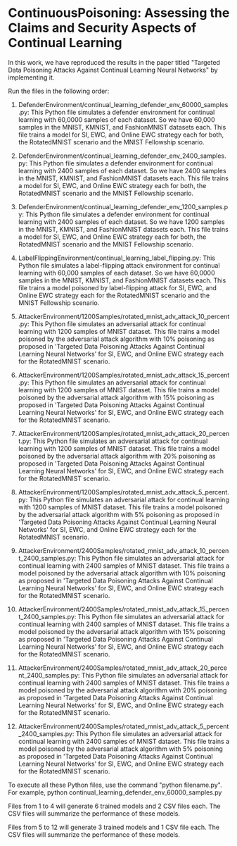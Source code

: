 # ContinuousPoisoning: Assessing the Claims and Security Aspects of Continual Learning

In this work, we have reproduced the results in the paper titled "Targeted Data Poisoning Attacks Against Continual Learning Neural Networks" by implementing it. 

Run the files in the following order:
1. DefenderEnvironment/continual_learning_defender_env_60000_samples.py: 
   This Python file simulates a defender environment for continual learning with 60,0000 samples of each dataset. So we have 60,000 samples in the MNIST, KMNIST, and FashionMNIST datasets each. This file trains a model for SI, EWC, and Online EWC strategy each for both, the RotatedMNIST scenario and the MNIST Fellowship scenario.
   
3. DefenderEnvironment/continual_learning_defender_env_2400_samples.py: This Python file simulates a defender environment for continual learning with 2400 samples of each dataset. So we have 2400 samples in the MNIST, KMNIST, and FashionMNIST datasets each. This file trains a model for SI, EWC, and Online EWC strategy each for both, the RotatedMNIST scenario and the MNIST Fellowship scenario.
   
5. DefenderEnvironment/continual_learning_defender_env_1200_samples.py: This Python file simulates a defender environment for continual learning with 2400 samples of each dataset. So we have 1200 samples in the MNIST, KMNIST, and FashionMNIST datasets each. This file trains a model for SI, EWC, and Online EWC strategy each for both, the RotatedMNIST scenario and the MNIST Fellowship scenario.
   
7. LabelFlippingEnvironment/continual_learning_label_flipping.py: This Python file simulates a label-flipping attack environment for continual learning with 60,000 samples of each dataset. So we have 60,0000 samples in the MNIST, KMNIST, and FashionMNIST datasets each. This file trains a model poisoned by label-flipping attack for SI, EWC, and Online EWC strategy each for the RotatedMNIST scenario and the MNIST Fellowship scenario.
   
9. AttackerEnvironment/1200Samples/rotated_mnist_adv_attack_10_percent.py: This Python file simulates an adversarial attack for continual learning with 1200 samples of MNIST dataset. This file trains a model poisoned by the adversarial attack algorithm with 10% poisoning as proposed in 'Targeted Data Poisoning Attacks Against Continual Learning Neural Networks' for SI, EWC, and Online EWC strategy each for the RotatedMNIST scenario. 
    
11. AttackerEnvironment/1200Samples/rotated_mnist_adv_attack_15_percent.py: This Python file simulates an adversarial attack for continual learning with 1200 samples of MNIST dataset. This file trains a model poisoned by the adversarial attack algorithm with 15% poisoning as proposed in 'Targeted Data Poisoning Attacks Against Continual Learning Neural Networks' for SI, EWC, and Online EWC strategy each for the RotatedMNIST scenario.
    
13. AttackerEnvironment/1200Samples/rotated_mnist_adv_attack_20_percent.py: This Python file simulates an adversarial attack for continual learning with 1200 samples of MNIST dataset. This file trains a model poisoned by the adversarial attack algorithm with 20% poisoning as proposed in 'Targeted Data Poisoning Attacks Against Continual Learning Neural Networks' for SI, EWC, and Online EWC strategy each for the RotatedMNIST scenario.
    
15. AttackerEnvironment/1200Samples/rotated_mnist_adv_attack_5_percent.py: This Python file simulates an adversarial attack for continual learning with 1200 samples of MNIST dataset. This file trains a model poisoned by the adversarial attack algorithm with 5% poisoning as proposed in 'Targeted Data Poisoning Attacks Against Continual Learning Neural Networks' for SI, EWC, and Online EWC strategy each for the RotatedMNIST scenario.
    
17. AttackerEnvironment/2400Samples/rotated_mnist_adv_attack_10_percent_2400_samples.py: This Python file simulates an adversarial attack for continual learning with 2400 samples of MNIST dataset. This file trains a model poisoned by the adversarial attack algorithm with 10% poisoning as proposed in 'Targeted Data Poisoning Attacks Against Continual Learning Neural Networks' for SI, EWC, and Online EWC strategy each for the RotatedMNIST scenario.
    
19. AttackerEnvironment/2400Samples/rotated_mnist_adv_attack_15_percent_2400_samples.py: This Python file simulates an adversarial attack for continual learning with 2400 samples of MNIST dataset. This file trains a model poisoned by the adversarial attack algorithm with 15% poisoning as proposed in 'Targeted Data Poisoning Attacks Against Continual Learning Neural Networks' for SI, EWC, and Online EWC strategy each for the RotatedMNIST scenario.
    
21. AttackerEnvironment/2400Samples/rotated_mnist_adv_attack_20_percent_2400_samples.py: This Python file simulates an adversarial attack for continual learning with 2400 samples of MNIST dataset. This file trains a model poisoned by the adversarial attack algorithm with 20% poisoning as proposed in 'Targeted Data Poisoning Attacks Against Continual Learning Neural Networks' for SI, EWC, and Online EWC strategy each for the RotatedMNIST scenario.
    
23. AttackerEnvironment/2400Samples/rotated_mnist_adv_attack_5_percent_2400_samples.py: This Python file simulates an adversarial attack for continual learning with 2400 samples of MNIST dataset. This file trains a model poisoned by the adversarial attack algorithm with 5% poisoning as proposed in 'Targeted Data Poisoning Attacks Against Continual Learning Neural Networks' for SI, EWC, and Online EWC strategy each for the RotatedMNIST scenario.

To execute all these Python files, use the command "python filename.py". For example, python continual_learning_defender_env_60000_samples.py

Files from 1 to 4 will generate 6 trained models and 2 CSV files each. The CSV files will summarize the performance of these models. 

Files from 5 to 12 will generate 3 trained models and 1 CSV file each. The CSV files will summarize the performance of these models.

